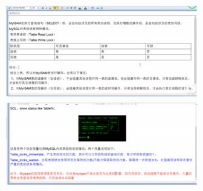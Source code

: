 ![image-20200410130102511](Mysql%E9%94%81.assets/image-20200410130102511.png)

![image-20200410130419873](Mysql%E9%94%81.assets/image-20200410130419873.png)